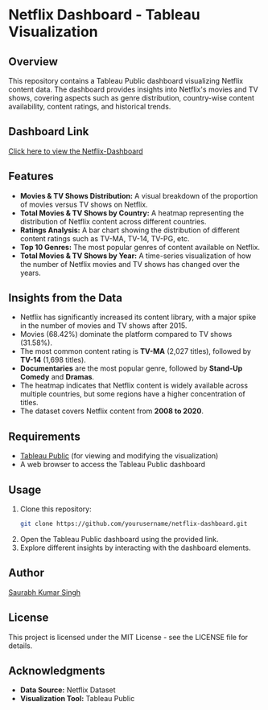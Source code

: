 # Netflix Dashboard - Tableau Visualization

## Overview
This repository contains a Tableau Public dashboard visualizing Netflix content data. The dashboard provides insights into Netflix's movies and TV shows, covering aspects such as genre distribution, country-wise content availability, content ratings, and historical trends.

## Dashboard Link
[Click here to view the Netflix-Dashboard](https://public.tableau.com/app/profile/saurabh.kumar.singh5788/viz/Netflix_17413495643140/Netflix)

## Features
- **Movies & TV Shows Distribution:** A visual breakdown of the proportion of movies versus TV shows on Netflix.
- **Total Movies & TV Shows by Country:** A heatmap representing the distribution of Netflix content across different countries.
- **Ratings Analysis:** A bar chart showing the distribution of different content ratings such as TV-MA, TV-14, TV-PG, etc.
- **Top 10 Genres:** The most popular genres of content available on Netflix.
- **Total Movies & TV Shows by Year:** A time-series visualization of how the number of Netflix movies and TV shows has changed over the years.

## Insights from the Data
- Netflix has significantly increased its content library, with a major spike in the number of movies and TV shows after 2015.
- Movies (68.42%) dominate the platform compared to TV shows (31.58%).
- The most common content rating is **TV-MA** (2,027 titles), followed by **TV-14** (1,698 titles).
- **Documentaries** are the most popular genre, followed by **Stand-Up Comedy** and **Dramas**.
- The heatmap indicates that Netflix content is widely available across multiple countries, but some regions have a higher concentration of titles.
- The dataset covers Netflix content from **2008 to 2020**.

## Requirements
- [Tableau Public](https://public.tableau.com/) (for viewing and modifying the visualization)
- A web browser to access the Tableau Public dashboard

## Usage
1. Clone this repository:
   ```bash
   git clone https://github.com/yourusername/netflix-dashboard.git
   ```
2. Open the Tableau Public dashboard using the provided link.
3. Explore different insights by interacting with the dashboard elements.

## Author
[Saurabh Kumar Singh](https://public.tableau.com/app/profile/saurabh.kumar.singh5788)

## License
This project is licensed under the MIT License - see the LICENSE file for details.

## Acknowledgments
- **Data Source:** Netflix Dataset
- **Visualization Tool:** Tableau Public



